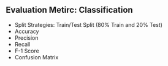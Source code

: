 ## Evaluation Metirc: Classification

- Split Strategies: Train/Test Split (80% Train and 20% Test)
- Accuracy
- Precision
- Recall
- F-1 Score
- Confusion Matrix

